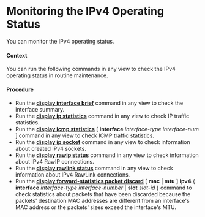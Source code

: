 Monitoring the IPv4 Operating Status
====================================

You can monitor the IPv4 operating status.

#### Context

You can run the following commands in any view to check the IPv4 operating status in routine maintenance.


#### Procedure

* Run the [**display interface brief**](cmdqueryname=display+interface+brief) command in any view to check the interface summary.
* Run the [**display ip statistics**](cmdqueryname=display+ip+statistics) command in any view to check IP traffic statistics.
* Run the [**display icmp statistics**](cmdqueryname=display+icmp+statistics) [ **interface** *interface-type* *interface-num* ] command in any view to check ICMP traffic statistics.
* Run the [**display ip socket**](cmdqueryname=display+ip+socket) command in any view to check information about created IPv4 sockets.
* Run the [**display rawip status**](cmdqueryname=display+rawip+status) command in any view to check information about IPv4 RawIP connections.
* Run the [**display rawlink status**](cmdqueryname=display+rawlink+status) command in any view to check information about IPv4 RawLink connections.
* Run the [**display forward-statistics packet discard**](cmdqueryname=display+forward-statistics+packet+discard) [ **mac** | **mtu** ] **ipv4** { **interface** *interface-type* *interface-number* | **slot** *slot-id* } command to check statistics about packets that have been discarded because the packets' destination MAC addresses are different from an interface's MAC address or the packets' sizes exceed the interface's MTU.